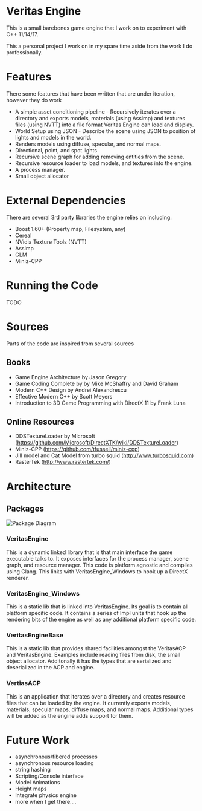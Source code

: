 
# Veritas Engine
This is a small barebones game engine that I work on to experiment with C++ 11/14/17. 

This a personal project I work on in my spare time aside from the work I do professionally.

# Features
There some features that have been written that are under iteration, however they do work

* A simple asset conditioning pipeline - Recursively iterates over a directory and exports models, materials (using Assimp) and textures files (using NVTT) into a file format Veritas Engine can load and display.
* World Setup using JSON - Describe the scene using JSON to position of lights and models in the world.
* Renders models using diffuse, specular, and normal maps.
* Directional, point, and spot lights
* Recursive scene graph for adding removing entities from the scene.
* Recursive resource loader to load models, and textures into the engine.
* A process manager.
* Small object allocator

# External Dependencies

There are several 3rd party libraries the engine relies on including:

* Boost 1.60+ (Property map, Filesystem, any)
* Cereal
* NVidia Texture Tools (NVTT)
* Assimp
* GLM
* Miniz-CPP

# Running the Code

TODO

# Sources
Parts of the code are inspired from several sources

## Books

* Game Engine Architecture by Jason Gregory
* Game Coding Complete by by Mike McShaffry and David Graham
* Modern C++ Design by Andrei Alexandrescu
* Effective Modern C++ by Scott Meyers
* Introduction to 3D Game Programming with DirectX 11 by Frank Luna

## Online Resources

* DDSTextureLoader by Microsoft (https://github.com/Microsoft/DirectXTK/wiki/DDSTextureLoader)
* Miniz-CPP (https://github.com/tfussell/miniz-cpp)
* Jill model and Cat Model from turbo squid (http://www.turbosquid.com)
* RasterTek (http://www.rastertek.com/)

# Architecture

## Packages

![Package Diagram](http://i.imgur.com/hjZL1DR.png)

### VeritasEngine

This is a dynamic linked library that is that main interface the game executable talks to. It exposes interfaces for the process manager, scene graph, and resource manager. This code is platform agnostic and compiles using Clang. This links with VeritasEngine_Windows to hook up a DirectX renderer. 

### VeritasEngine_Windows

This is a static lib that is linked into VeritasEngine. Its goal is to contain all platform specific code. It contains a series of Impl units that hook up the rendering bits of the engine as well as any additional platform specific code.

### VeritasEngineBase

This is a static lib that provides shared facilities amongst the VeritasACP and VeritasEngine. Examples include reading files from disk, the small object allocator. Additonally it has the types that are serialized and deserialized in the ACP and engine.

### VertiasACP

This is an application that iterates over a directory and creates resource files that can be loaded by the engine. It currently exports models, materials, specular maps, diffuse maps, and normal maps. Additional types will be added as the engine adds support for them.

# Future Work

* asynchronous/fibered processes
* asynchronous resource loading
* string hashing
* Scripting/Console interface
* Model Animations
* Height maps
* Integrate physics engine
* more when I get there....
